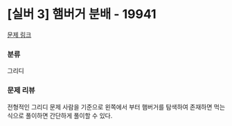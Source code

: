 # [실버 3] 햄버거 분배 - 19941
[문제 링크](https://www.acmicpc.net/problem/19941)

### 분류
그리디

### 문제 리뷰
<p>전형적인 그리디 문제 사람을 기준으로 왼쪽에서 부터 햄버거를 탐색하여 존재하면 먹는 식으로 풀이하면 간단하게 풀이할 수 있다.</p>